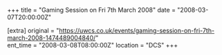 +++
title = "Gaming Session on Fri 7th March 2008"
date = "2008-03-07T20:00:00Z"

[extra]
original = "https://uwcs.co.uk/events/gaming-session-on-fri-7th-march-2008-1474489004840/"    
ent_time = "2008-03-08T08:00:00Z"
location = "DCS"
+++



